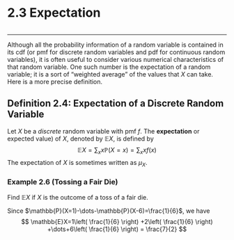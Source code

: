 # 2.3 Expectation
```table-of-contents
```
---
Although all the probability information of a random variable is contained in its cdf (or pmf for discrete random variables and pdf for continuous random variables), it is often useful to consider various numerical characteristics of that random variable. One such number is the expectation of a random variable; it is a sort of “weighted average” of the values that $X$ can take. Here is a more precise definition.

## Definition 2.4: Expectation of a Discrete Random Variable
Let $X$ be a *discrete* random variable with pmf $f$. The **expectation** or expected value) of $X$, denoted by $\mathbb{E}X$, is defined by
$$
\mathbb{E}X = \sum_{x} x \mathbb{P}(X=x) = \sum_{x} xf(x)
$$
The expectation of $X$ is sometimes written as $\mu_{X}$.

### Example 2.6 (Tossing a Fair Die)
Find $\mathbb{E}X$ if $X$ is the outcome of a toss of a fair die.

Since $\mathbb{P}(X=1)-\dots-\mathbb{P}(X-6)=\frac{1}{6}$, we have
$$
\mathbb{E}X=1\left( \frac{1}{6}  \right) +2\left( \frac{1}{6} \right) +\dots+6\left( \frac{1}{6} \right) = \frac{7}{2}
$$